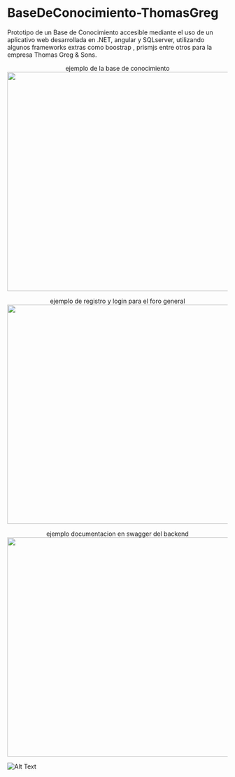 # BaseDeConocimiento-ThomasGreg
Prototipo de un Base de Conocimiento accesible mediante el uso de un aplicativo web desarrollada en .NET, angular y SQLserver, utilizando algunos frameworks extras como boostrap , prismjs entre otros para la empresa Thomas Greg & Sons.




<div align="center">
ejemplo de la base de conocimiento
<img src="https://github.com/Khesartt/BaseDeConocimiento-ThomasGreg/blob/main/base%20de%20conocimiento.gif" width="800" height="500"/>



ejemplo de registro y login para el foro general
<img src="https://github.com/Khesartt/BaseDeConocimiento-ThomasGreg/blob/main/login%20y%20register.gif" width="800" height="500" />



ejemplo documentacion en swagger del backend
<img src="https://github.com/Khesartt/BaseDeConocimiento-ThomasGreg/blob/main/documentacion%20swagger.gif" width="800" height="500" />
</div>



![Alt Text](https://media.giphy.com/media/vFKqnCdLPNOKc/giphy.gif)



